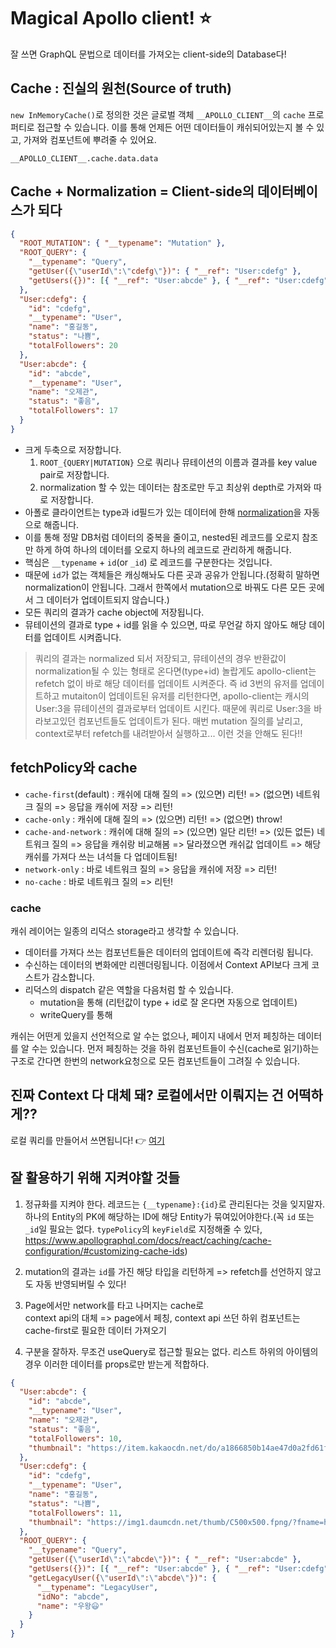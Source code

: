 # Magical Apollo client! ⭐

잘 쓰면 GraphQL 문법으로 데이터를 가져오는 client-side의 Database다!

## Cache : 진실의 원천(Source of truth)

`new InMemoryCache()`로 정의한 것은 글로벌 객체 `__APOLLO_CLIENT__`의 `cache` 프로퍼티로 접근할 수 있습니다.
이를 통해 언제든 어떤 데이터들이 캐쉬되어있는지 볼 수 있고, 가져와 컴포넌트에 뿌려줄 수 있어요.

`__APOLLO_CLIENT__.cache.data.data`

## Cache + Normalization = Client-side의 데이터베이스가 되다

```json
{
  "ROOT_MUTATION": { "__typename": "Mutation" },
  "ROOT_QUERY": {
    "__typename": "Query",
    "getUser({\"userId\":\"cdefg\"})": { "__ref": "User:cdefg" },
    "getUsers({})": [{ "__ref": "User:abcde" }, { "__ref": "User:cdefg" }]
  },
  "User:cdefg": {
    "id": "cdefg",
    "__typename": "User",
    "name": "홍길동",
    "status": "나쁨",
    "totalFollowers": 20
  },
  "User:abcde": {
    "id": "abcde",
    "__typename": "User",
    "name": "오제관",
    "status": "좋음",
    "totalFollowers": 17
  }
}
```

- 크게 두축으로 저장합니다.
  1.  `ROOT_{QUERY|MUTATION}` 으로 쿼리나 뮤테이션의 이름과 결과를 key value pair로 저장합니다.
  2.  normalization 할 수 있는 데이터는 참조로만 두고 최상위 depth로 가져와 따로 저장합니다.
- 아폴로 클라이언트는 type과 id필드가 있는 데이터에 한해 [normalization](https://www.apollographql.com/docs/react/caching/overview/#2-generate-cache-ids)을 자동으로 해줍니다.
- 이를 통해 정말 DB처럼 데이터의 중복을 줄이고, nested된 레코드를 오로지 참조만 하게 하여 하나의 데이터를 오로지 하나의 레코드로 관리하게 해줍니다.
- 핵심은 `__typename` + `id`(or `_id`) 로 레코드를 구분한다는 것입니다.
- 때문에 `id`가 없는 객체들은 캐싱해놔도 다른 곳과 공유가 안됩니다.(정확히 말하면 normalization이 안됩니다. 그래서 한쪽에서 mutation으로 바꿔도 다른 모든 곳에서 그 데이터가 업데이트되지 않습니다.)
- 모든 쿼리의 결과가 cache object에 저장됩니다.
- 뮤테이션의 결과로 type + id를 읽을 수 있으면, 따로 무언갈 하지 않아도 해당 데이터를 업데이트 시켜줍니다.

> 쿼리의 결과는 normalized 되서 저장되고, 뮤테이션의 경우 반환값이 normalization될 수 있는 형태로 온다면(type+id)
> 놀랍게도 apollo-client는 refetch 없이 바로 해당 데이터를 업데이트 시켜준다.
> 즉 id 3번의 유저를 업데이트하고 mutaiton이 업데이트된 유저를 리턴한다면, apollo-client는 캐시의 User:3을 뮤테이션의 결과로부터 업데이트 시킨다. 때문에 쿼리로 User:3을 바라보고있던 컴포넌트들도 업데이트가 된다.
> 매번 mutation 질의를 날리고, context로부터 refetch를 내려받아서 실행하고... 이런 것을 안해도 된다!!

## fetchPolicy와 cache

- `cache-first`(default) : 캐쉬에 대해 질의 => (있으면) 리턴! => (없으면) 네트워크 질의 => 응답을 캐쉬에 저장 => 리턴!
- `cache-only` : 캐쉬에 대해 질의 => (있으면) 리턴! => (없으면) throw!
- `cache-and-network` : 캐쉬에 대해 질의 => (있으면) 일단 리턴! => (있든 없든) 네트워크 질의 => 응답을 캐쉬랑 비교해봄 => 달라졌으면 캐쉬값 업데이트 => 해당 캐쉬를 가져다 쓰는 녀석들 다 업데이트됨!
- `network-only` : 바로 네트워크 질의 => 응답을 캐쉬에 저장 => 리턴!
- `no-cache` : 바로 네트워크 질의 => 리턴!

### cache

캐쉬 레이어는 일종의 리덕스 storage라고 생각할 수 있습니다.

- 데이터를 가져다 쓰는 컴포넌트들은 데이터의 업데이트에 즉각 리렌더링 됩니다.
- 수신하는 데이터의 변화에만 리렌더링됩니다. 이점에서 Context API보다 크게 코스트가 감소합니다.
- 리덕스의 dispatch 같은 역할을 다음처럼 할 수 있습니다.
  - mutation을 통해 (리턴값이 type + id로 잘 온다면 자동으로 업데이트)
  - writeQuery를 통해

캐쉬는 어떤게 있을지 선언적으로 알 수는 없으나, 페이지 내에서 먼저 페칭하는 데이터를 알 수는 있습니다. 먼저 페칭하는 것을 하위 컴포넌트들이 수신(cache로 읽기)하는 구조로 간다면 한번의 network요청으로 모든 컴포넌트들이 그려질 수 있습니다.

## 진짜 Context 다 대체 돼? 로컬에서만 이뤄지는 건 어떡하게??

로컬 쿼리를 만들어서 쓰면됩니다! 👉 [여기](https://www.apollographql.com/docs/react/local-state/managing-state-with-field-policies/)

## 잘 활용하기 위해 지켜야할 것들

1. 정규화를 지켜야 한다. 레코드는 `{__typename}:{id}`로 관리된다는 것을 잊지말자. 하나의 Entity의 PK에 해당하는 ID에 해당 Entity가 묶여있어야한다.(꼭 `id` 또는 `_id`일 필요는 없다. `typePolicy`의 `keyField`로 지정해줄 수 있다, https://www.apollographql.com/docs/react/caching/cache-configuration/#customizing-cache-ids)

2. mutation의 결과는 `id`를 가진 해당 타입을 리턴하게 => refetch를 선언하지 않고도 자동 반영되버릴 수 있다!

3. Page에서만 network를 타고 나머지는 cache로\
   context api의 대체 => page에서 페칭, context api 쓰던 하위 컴포넌트는 cache-first로 필요한 데이터 가져오기

4. 구분을 잘하자. 무조건 useQuery로 접근할 필요는 없다. 리스트 하위의 아이템의 경우 이러한 데이터를 props로만 받는게 적합하다.

```json
{
  "User:abcde": {
    "id": "abcde",
    "__typename": "User",
    "name": "오제관",
    "status": "좋음",
    "totalFollowers": 10,
    "thumbnail": "https://item.kakaocdn.net/do/a1866850b14ae47d0a2fd61f409dfc057154249a3890514a43687a85e6b6cc82"
  },
  "User:cdefg": {
    "id": "cdefg",
    "__typename": "User",
    "name": "홍길동",
    "status": "나쁨",
    "totalFollowers": 11,
    "thumbnail": "https://img1.daumcdn.net/thumb/C500x500.fpng/?fname=http://t1.daumcdn.net/brunch/service/user/6qYm/image/eAFjiZeA-fGh8Y327AH7oTQIsxQ.png"
  },
  "ROOT_QUERY": {
    "__typename": "Query",
    "getUser({\"userId\":\"abcde\"})": { "__ref": "User:abcde" },
    "getUsers({})": [{ "__ref": "User:abcde" }, { "__ref": "User:cdefg" }],
    "getLegacyUser({\"userId\":\"abcde\"})": {
      "__typename": "LegacyUser",
      "idNo": "abcde",
      "name": "우왕😃"
    }
  }
}
```
